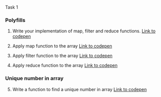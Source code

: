 Task 1

<h3>Polyfills</h3>

1. Write your implementation of map, filter and reduce functions.
<a href="https://codepen.io/yuliya-maliutsina/pen/dyRaVMV">Link to codepen</a>

2. Apply map function to the array
<a href="https://codepen.io/yuliya-maliutsina/pen/abwMJZM">Link to codepen</a>

3. Apply filter function to the array
<a href="https://codepen.io/yuliya-maliutsina/pen/zYzbZKy">Link to codepen</a>

4. Apply reduce function to the array
<a href="https://codepen.io/yuliya-maliutsina/pen/dyRaVMV">Link to codepen</a>

<h3>Unique number in array</h3>

5. Write a function to find a unique number in array
<a href="https://codepen.io/yuliya-maliutsina/pen/powYeYq">Link to codepen</a>

